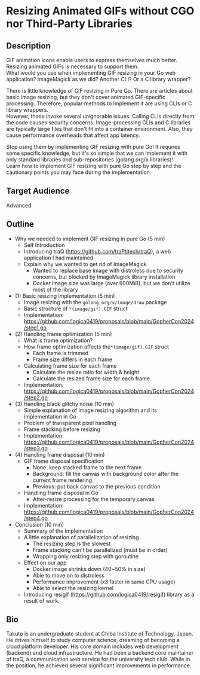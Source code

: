 # Resizing Animated GIFs without CGO nor Third-Party Libraries

## Description

GIF animation icons enable users to express themselves much better. Resizing animated GIFs is necessary to support them.  
What would you use when implementing GIF resizing in your Go web application? ImageMagick as we did? Another CLI? Or a C library wrapper?

There is little knowledge of GIF resizing in Pure Go. There are articles about basic image resizing, but they don't cover animated GIF-specific processing. Therefore, popular methods to implement it are using CLIs or C library wrappers.  
However, those invoke several unignorable issues. Calling CLIs directly from the code causes security concerns. Image-processing CLIs and C libraries are typically large files that don't fit into a container environment. Also, they cause performance overheads that affect app latency.

Stop using them by implementing GIF resizing with pure Go! It requires some specific knowledge, but it's so simple that we can implement it with only standard libraries and sub-repositories (golang.org/x libraries)!  
Learn how to implement GIF resizing with pure Go step by step and the cautionary points you may face during the implementation.

## Target Audience

 Advanced

## Outline

- Why we needed to implement GIF resizing in pure Go (5 min)
  - Self Introduction
  - Introducing traQ (<https://github.com/traPtitech/traQ>), a web application I had maintained
  - Explain why we wanted to get rid of ImageMagick
    - Wanted to replace base image with distroless due to security concerns, but blocked by ImageMagick library installation
    - Docker image size was large (over 600MiB), but we don't utilize most of the library
- (1) Basic resizing implementation (5 min)
  - Image resizing with the `golang.org/x/image/draw` package
  - Basic structure of `*(image/gif).GIF` struct
  - Implementation: <https://github.com/logica0419/proposals/blob/main/GopherCon2024/step1.go>
- (2) Handling frame optimization (5 min)
  - What is frame optimization?
  - How frame optimization affects the`*(image/gif).GIF` struct
    - Each frame is trimmed
    - Frame size differs in each frame
  - Calculating frame size for each frame
    - Calculate the resize ratio for width & height
    - Calculate the resized frame size for each frame
  - Implementation: <https://github.com/logica0419/proposals/blob/main/GopherCon2024/step2.go>
- (3) Handling black glitchy noise (10 min)
  - Simple explanation of image resizing algorithm and its implementation in Go
  - Problem of transparent pixel handling
  - Frame stacking before resizing
  - Implementation: <https://github.com/logica0419/proposals/blob/main/GopherCon2024/step3.go>
- (4) Handling frame disposal (10 min)
  - GIF frame disposal specification
    - None: keep stacked frame to the next frame
    - Background: fill the canvas with background color after the current frame rendering
    - Previous: put back canvas to the previous condition
  - Handling frame disposal in Go
    - After-resize processing for the temporary canvas
  - Implementation: <https://github.com/logica0419/proposals/blob/main/GopherCon2024/step4.go>
- Conclusion (10 min)
  - Summary of the implementation
  - A little explanation of parallelization of resizing
    - The resizing step is the slowest
    - Frame stacking can't be parallelized (must be in order)
    - Wrapping only resizing step with goroutine
  - Effect on our app
    - Docker image shrinks down (40~50% in size)
    - Able to move on to distroless
    - Performance improvement (x3 faster in same CPU usage)
    - Able to select the resizing kernel
  - Introducing resigif (<https://github.com/logica0419/resigif>) library as a result of work.

## Bio

Takuto is an undergraduate student at Chiba Institute of Technology, Japan. He drives himself to study computer science, dreaming of becoming a cloud platform developer. His core domain includes web development (backend) and cloud infrastructure. He had been a backend core maintainer of traQ, a communication web service for the university tech club. While in the position, he achieved several significant improvements in performance.
